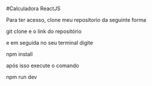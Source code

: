 #Calculadora ReactJS

Para ter acesso, clone meu repositorio da seguinte forma

git clone e o link do repositório

e em seguida no seu terminal digite

npm install

após isso execute o comando 

npm run dev
